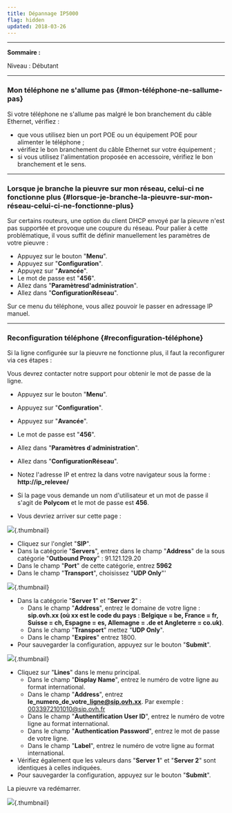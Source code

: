 ```yaml
---
title: Dépannage IP5000
flag: hidden
updated: 2018-03-26
---
```


------------------------------------------------------------------------

**Sommaire :**

Niveau : Débutant

------------------------------------------------------------------------

### Mon téléphone ne s'allume pas {#mon-téléphone-ne-sallume-pas}

Si votre téléphone ne s'allume pas malgré le bon branchement du câble Ethernet, vérifiez :

-   que vous utilisez bien un port POE ou un équipement POE pour alimenter le téléphone ;
-   vérifiez le bon branchement du câble Ethernet sur votre équipement ;
-   si vous utilisez l'alimentation proposée en accessoire, vérifiez le bon branchement et le sens.

------------------------------------------------------------------------

### Lorsque je branche la pieuvre sur mon réseau, celui-ci ne fonctionne plus {#lorsque-je-branche-la-pieuvre-sur-mon-réseau-celui-ci-ne-fonctionne-plus}

Sur certains routeurs, une option du client DHCP envoyé par la pieuvre n'est pas supportée et provoque une coupure du réseau. Pour palier à cette problématique, il vous suffit de définir manuellement les paramètres de votre pieuvre :

-   Appuyez sur le bouton "**Menu**".
-   Appuyez sur "**Configuration**".
-   Appuyez sur "**Avancée**".
-   Le mot de passe est "**456**".
-   Allez dans "**Paramètresd'administration**".
-   Allez dans "**ConfigurationRéseau**".

Sur ce menu du téléphone, vous allez pouvoir le passer en adressage IP manuel.

------------------------------------------------------------------------

### Reconfiguration téléphone {#reconfiguration-téléphone}

Si la ligne configurée sur la pieuvre ne fonctionne plus, il faut la reconfigurer via ces étapes :

Vous devrez contacter notre support pour obtenir le mot de passe de la ligne.

-   Appuyez sur le bouton "**Menu**".

-   Appuyez sur "**Configuration**".

-   Appuyez sur "**Avancée**".

-   Le mot de passe est "**456**".

-   Allez dans "**Paramètres d**'**administration**".

-   Allez dans "**ConfigurationRéseau**".

-   Notez l'adresse IP et entrez la dans votre navigateur sous la forme : **http://ip\_relevee/**
-   Si la page vous demande un nom d'utilisateur et un mot de passe il s'agit de **Polycom** et le mot de passe est **456**.
-   Vous devriez arriver sur cette page :

![](PIP-1.png){.thumbnail}

-   Cliquez sur l'onglet "**SIP**".
-   Dans la catégorie "**Servers**", entrez dans le champ "**Address**" de la sous catégorie "**Outbound Proxy**" : 91.121.129.20
-   Dans le champ "**Port**" de cette catégorie, entrez **5962**
-   Dans le champ "**Transport**", choisissez "**UDP Only**"'

![](2015-06-08-145430_648x194_scrot.png){.thumbnail}

-   Dans la catégorie "**Server 1**" et "**Server 2**" :
    -   Dans le champ "**Address**", entrez le domaine de votre ligne : **sip.ovh.xx (où xx est le code du pays : Belgique = be, France = fr, Suisse = ch, Espagne = es, Allemagne = .de et Angleterre = co.uk)**.
    -   Dans le champ "**Transport**" mettez "**UDP Only**".
    -   Dans le champ "**Expires**" entrez 1800.
-   Pour sauvegarder la configuration, appuyez sur le bouton "**Submit**".

![](2015-06-08-150017_709x715_scrot.png){.thumbnail}

-   Cliquez sur "**Lines**" dans le menu principal.
    -   Dans le champ "**Display Name**", entrez le numéro de votre ligne au format international.
    -   Dans le champ "**Address**", entrez **le\_numero\_de\_votre\_ligne@sip.ovh.xx**. Par exemple : 0033972101010@sip.ovh.fr
    -   Dans le champ "**Authentification User ID**", entrez le numéro de votre ligne au format international.
    -   Dans le champ "**Authentication Password**", entrez le mot de passe de votre ligne.
    -   Dans le champ "**Label**", entrez le numéro de votre ligne au format international.
-   Vérifiez également que les valeurs dans "**Server 1**" et "**Server 2**" sont identiques à celles indiquées.
-   Pour sauvegarder la configuration, appuyez sur le bouton "**Submit**".

La pieuvre va redémarrer.

![](2015-06-08-161039_678x426_scrot.png){.thumbnail}
